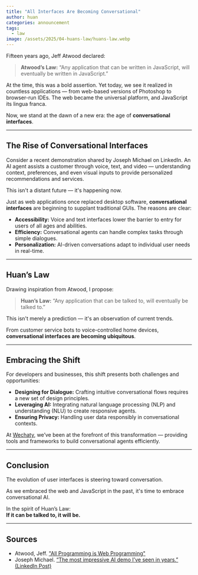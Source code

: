```yaml
---
title: "All Interfaces Are Becoming Conversational"
author: huan
categories: announcement
tags:
  - law
image: /assets/2025/04-huans-law/huans-law.webp
---
```


Fifteen years ago, Jeff Atwood declared:

> **Atwood’s Law:** “Any application that can be written in JavaScript, will eventually be written in JavaScript.”

At the time, this was a bold assertion. Yet today, we see it realized in countless applications — from web-based versions of Photoshop to browser-run IDEs. The web became the universal platform, and JavaScript its lingua franca.

Now, we stand at the dawn of a new era: the age of **conversational interfaces**.

---

## The Rise of Conversational Interfaces

Consider a recent demonstration shared by Joseph Michael on LinkedIn. An AI agent assists a customer through voice, text, and video — understanding context, preferences, and even visual inputs to provide personalized recommendations and services.

This isn't a distant future — it's happening now.

Just as web applications once replaced desktop software, **conversational interfaces** are beginning to supplant traditional GUIs. The reasons are clear:

- **Accessibility:** Voice and text interfaces lower the barrier to entry for users of all ages and abilities.  
- **Efficiency:** Conversational agents can handle complex tasks through simple dialogues.  
- **Personalization:** AI-driven conversations adapt to individual user needs in real-time.

---

## Huan’s Law

Drawing inspiration from Atwood, I propose:

> **Huan’s Law:** “Any application that can be talked to, will eventually be talked to.”

This isn't merely a prediction — it's an observation of current trends.

From customer service bots to voice-controlled home devices, **conversational interfaces are becoming ubiquitous**.

---

## Embracing the Shift

For developers and businesses, this shift presents both challenges and opportunities:

- **Designing for Dialogue:** Crafting intuitive conversational flows requires a new set of design principles.  
- **Leveraging AI:** Integrating natural language processing (NLP) and understanding (NLU) to create responsive agents.  
- **Ensuring Privacy:** Handling user data responsibly in conversational contexts.

At [Wechaty](https://wechaty.js.org/), we’ve been at the forefront of this transformation — providing tools and frameworks to build conversational agents efficiently.

---

## Conclusion

The evolution of user interfaces is steering toward conversation.

As we embraced the web and JavaScript in the past, it's time to embrace conversational AI.

In the spirit of Huan’s Law:  
**If it can be talked to, it will be.**

---

## Sources

- Atwood, Jeff. ["All Programming is Web Programming"](https://blog.codinghorror.com/all-programming-is-web-programming/)  
- Joseph Michael. [“The most impressive AI demo I’ve seen in years.” (LinkedIn Post)](https://www.linkedin.com/posts/joseph-michael_the-most-impressive-ai-demo-ive-seen-in-ugcPost-7317865648452198401-3bTF/)
